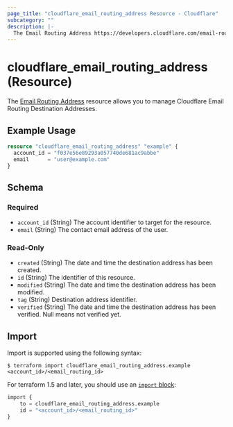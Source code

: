 ```yaml
---
page_title: "cloudflare_email_routing_address Resource - Cloudflare"
subcategory: ""
description: |-
  The Email Routing Address https://developers.cloudflare.com/email-routing/setup/email-routing-addresses/#destination-addresses resource allows you to manage Cloudflare Email Routing Destination Addresses.
---
```


# cloudflare_email_routing_address (Resource)

The [Email Routing Address](https://developers.cloudflare.com/email-routing/setup/email-routing-addresses/#destination-addresses) resource allows you to manage Cloudflare Email Routing Destination Addresses.

## Example Usage

```terraform
resource "cloudflare_email_routing_address" "example" {
  account_id = "f037e56e89293a057740de681ac9abbe"
  email      = "user@example.com"
}
```
<!-- schema generated by tfplugindocs -->
## Schema

### Required

- `account_id` (String) The account identifier to target for the resource.
- `email` (String) The contact email address of the user.

### Read-Only

- `created` (String) The date and time the destination address has been created.
- `id` (String) The identifier of this resource.
- `modified` (String) The date and time the destination address has been modified.
- `tag` (String) Destination address identifier.
- `verified` (String) The date and time the destination address has been verified. Null means not verified yet.

## Import

Import is supported using the following syntax:

```shell
$ terraform import cloudflare_email_routing_address.example <account_id>/<email_routing_id>
```

For terraform 1.5 and later, you should use an [`import` block](https://developer.hashicorp.com/terraform/language/import):
```terraform
import {
    to = cloudflare_email_routing_address.example
    id = "<account_id>/<email_routing_id>"
}
```

